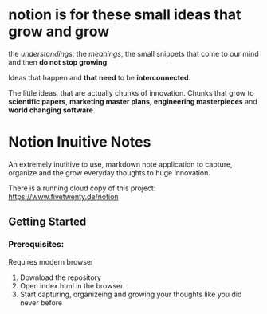 # notion is for these small ideas that grow and grow

the *understandings*, the *meanings*, the small snippets that come to our mind and then __do not stop growing__.

Ideas that happen and **that need** to be __interconnected__.

The little ideas, that are actually chunks of innovation. Chunks that grow to **scientific papers**, **marketing master plans**, **engineering masterpieces** and **world changing software**.

# Notion Inuitive Notes

An extremely inutitive to use, markdown note application to capture, organize and the grow everyday thoughts to huge innovation.

There is a running cloud copy of this project: https://www.fivetwenty.de/notion

## Getting Started
### Prerequisites:

Requires modern browser

1. Download the repository
2. Open index.html in the browser
3. Start capturing, organizeing and growing your thoughts like you did never before

